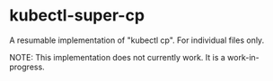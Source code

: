 # kubectl-super-cp

A resumable implementation of "kubectl cp". For individual files only.

NOTE: This implementation does not currently work. It is a work-in-progress.
